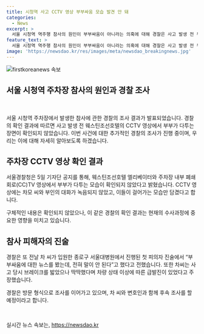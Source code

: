 ```yaml
---
title: 시청역 사고 CCTV 영상 부부싸움 모습 발견 안 돼
categories:
  - News
excerpt: >
  서울 시청역 역주행 참사의 원인이 부부싸움이 아니라는 의혹에 대해 경찰은 사고 발생 전 부부의 다툼 모습은 확인되지 않았다고 밝혔다. CCTV 영상에서 부부의 대화는 녹음되지 않았고, 이들이 걸어가는 모습만 담겼다. 차모 씨는 현재 병원에 입원 중이며, 경찰은 추가 조사를 진행할 예정이다. 사고 당시 차량 상태 이상으로 인한 급발진이 있었다고 주장하며, 경찰과 변호인과의 협의를 통해 후속 조사를 계획 중이다.
feature_text: >
  서울 시청역 역주행 참사의 원인이 부부싸움이 아니라는 의혹에 대해 경찰은 사고 발생 전 부부의 다툼 모습은 확인되지 않았다고 밝혔다. CCTV 영상에서 부부의 대화는 녹음되지 않았고, 이들이 걸어가는 모습만 담겼다. 차모 씨는 현재 병원에 입원 중이며, 경찰은 추가 조사를 진행할 예정이다. 사고 당시 차량 상태 이상으로 인한 급발진이 있었다고 주장하며, 경찰과 변호인과의 협의를 통해 후속 조사를 계획 중이다.
image: 'https://newsdao.kr/res/images/meta/newsdao_breakingnews.jpg'
---
```


<p><img src="https://newsdao.kr/res/images/meta/newsdao_breakingnews.jpg" alt="firstkoreanews 속보" /></p>

<h2 data-ke-size="size26">서울 시청역 주차장 참사의 원인과 경찰 조사</h2>

<p data-ke-size="size16">&nbsp;</p>

<p>서울 시청역 주차장에서 발생한 참사에 관한 경찰의 조사 결과가 발표되었습니다. 경찰의 확인 결과에 따르면 사고 발생 전 웨스틴조선호텔의 CCTV 영상에서 부부가 다투는 장면이 확인되지 않았습니다. 이번 사건에 대한 추가적인 경찰의 조사가 진행 중이며, 우리는 이에 대해 자세히 알아보도록 하겠습니다.</p>

<h2>주차장 CCTV 영상 확인 결과</h2>

<p>서울경찰청은 5일 기자단 공지를 통해, 웨스틴조선호텔 엘리베이터와 주차장 내부 폐쇄회로(CC)TV 영상에서 부부가 다투는 모습이 확인되지 않았다고 밝혔습니다. CCTV 영상에는 차모 씨와 부인의 대화가 녹음되지 않았고, 이들이 걸어가는 모습만 담겼다고 합니다.</p>

<p>구체적인 내용은 확인되지 않았으나, 이 같은 경찰의 확인 결과는 현재의 수사과정에 중요한 영향을 미치고 있습니다.</p>

<h2>참사 피해자의 진술</h2>

<p>경찰은 또 전날 차 씨가 입원한 종로구 서울대병원에서 진행된 첫 피의자 진술에서 “부부싸움에 대한 뉴스를 봤는데, 전혀 말이 안 된다”고 했다고 전했습니다. 또한 차씨는 사고 당시 브레이크를 밟았으나 딱딱했다며 차량 상태 이상에 따른 급발진이 있었다고 주장했습니다.</p>

<p>경찰은 방문 형식으로 조사를 이어가고 있으며, 차 씨와 변호인과 함께 후속 조사를 할 예정이라고 합니다.</p>

<p data-ke-size="size16">&nbsp;</p>
실시간 뉴스 속보는, <a href="https://newsdao.kr" rel="dofollow">https://newsdao.kr</a>


